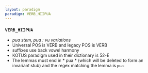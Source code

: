 ```yaml
---
layout: paradigm
paradigm: VERB_HIIPUA
---
```

### ` VERB_HIIPUA `

* _pua stem, pua : vu variations_
* Universal POS is VERB and legacy POS is VERB
* suffixes use back vowel harmony
* KOTUS paradigm used in their dictionary is 52-E
* The lemmas must end in * pua * (which will be deleted to form an invariant stub) and the regex matching the lemma is ` pua `
